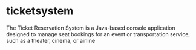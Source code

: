 # ticketsystem
The Ticket Reservation System is a Java-based console application designed to manage seat bookings for an event or transportation service, such as a theater, cinema, or airline

